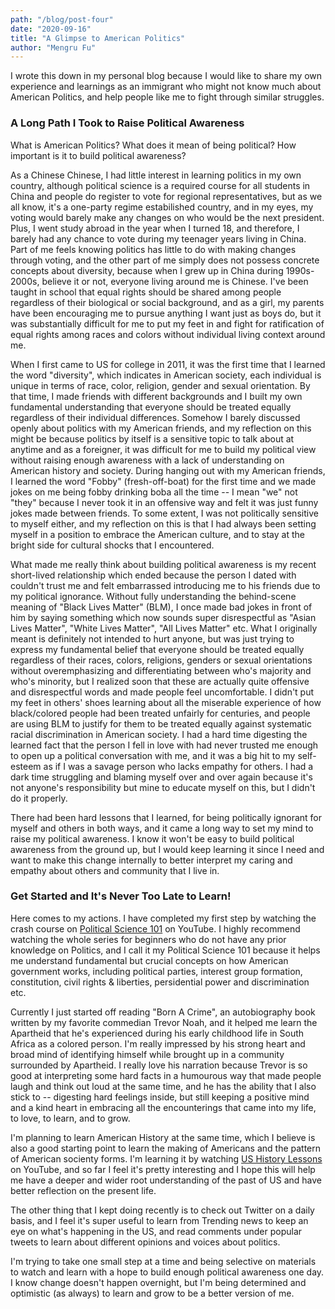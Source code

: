 ```yaml
---
path: "/blog/post-four"
date: "2020-09-16"
title: "A Glimpse to American Politics" 
author: "Mengru Fu"
---
```


I wrote this down in my personal blog because I would like to share my own experience and learnings as an immigrant who might not know much about American Politics, and help people like me to fight through similar struggles.

### A Long Path I Took to Raise Political Awareness

What is American Politics? What does it mean of being political? How important is it to build political awareness? 

As a Chinese Chinese, I had little interest in learning politics in my own country, although political science is a required course for all students in China and people do register to vote for regional representatives, but as we all know, it's a one-party regime estabilished country, and in my eyes, my voting would barely make any changes on who would be the next president. Plus, I went study abroad in the year when I turned 18, and therefore, I barely had any chance to vote during my teenager years living in China. Part of me feels knowing politics has little to do with making changes through voting, and the other part of me simply does not possess concrete concepts about diversity, because when I grew up in China during 1990s-2000s, believe it or not, everyone living around me is Chinese. I've been taught in school that equal rights should be shared among people regardless of their biological or social background, and as a girl, my parents have been encouraging me to pursue anything I want just as boys do, but it was substantially difficult for me to put my feet in and fight for ratification of equal rights among races and colors without individual living context around me.   

When I first came to US for college in 2011, it was the first time that I learned the word "diversity", which indicates in American society, each individual is unique in terms of race, color, religion, gender and sexual orientation. By that time, I made friends with different backgrounds and I built my own fundamental understanding that everyone should be treated equally regardless of their individual differences. Somehow I barely discussed openly about politics with my American friends, and my reflection on this might be because politics by itself is a sensitive topic to talk about at anytime and as a foreigner, it was difficult for me to build my political view without raising enough awareness with a lack of understanding on American history and society. During hanging out with my American friends, I learned the word "Fobby" (fresh-off-boat) for the first time and we made jokes on me being fobby drinking boba all the time -- I mean "we" not "they" because I never took it in an offensive way and felt it was just funny jokes made between friends.  To some extent, I was not politically sensitive to myself either, and my reflection on this is that I had always been setting myself in a position to embrace the American culture, and to stay at the bright side for cultural shocks that I encountered.   

What made me really think about building political awareness is my recent short-lived relationship which ended because the person I dated with couldn't trust me and felt embarrassed introducing me to his friends due to my political ignorance. Without fully understanding the behind-scene meaning of "Black Lives Matter" (BLM), I once made bad jokes in front of him by saying something which now sounds super disrespectful as "Asian Lives Matter", "White Lives Matter", "All Lives Matter" etc. What I originally meant is definitely not intended to hurt anyone, but was just trying to express my fundamental belief that everyone should be treated equally regardless of their races, colors, religions, genders or sexual orientations without overemphasizing and differentiating between who's majority and who's minority, but I realized soon that these are actually quite offensive and disrespectful words and made people feel uncomfortable. I didn't put my feet in others' shoes learning about all the miserable experience of how black/colored people had been treated unfairly for centuries, and people are using BLM to justify for them to be treated equally against systematic racial discrimination in American society. I had a hard time digesting the learned fact that the person I fell in love with had never trusted me enough to open up a political conversation with me, and it was a big hit to my self-esteem as if I was a savage person who lacks empathy for others. I had a dark time struggling and blaming myself over and over again because it's not anyone's responsibility but mine to educate myself on this, but I didn't do it properly. 

There had been hard lessons that I learned, for being politically ignorant for myself and others in both ways, and it came a long way to set my mind to raise my political awareness. I know it won't be easy to build political awareness from the ground up, but I would keep learning it since I need and want to make this change internally to better interpret my caring and empathy about others and community that I live in. 


### Get Started and It's Never Too Late to Learn!
Here comes to my actions. I have completed my first step by watching the crash course on [Political Science 101](https://www.youtube.com/playlist?list=PL4sGpBHlQIiuf7FXUuANaRFbhEjpExywP) on YouTube. I highly recommend watching the whole series for beginners who do not have any prior knowledge on Politics, and I call it my Political Science 101 because it helps me understand fundamental but crucial concepts on how American government works, including political parties, interest group formation, constitution, civil rights & liberties, persidential power and discrimination etc.

Currently I just started off reading "Born A Crime", an autobiography book written by my favorite commedian Trevor Noah, and it helped me learn the Apartheid that he's experienced during his early childhood life in South Africa as a colored person. I'm really impressed by his strong heart and broad mind of identifying himself while brought up in a community surrounded by Apartheid. I really love his narration because Trevor is so good at interpreting some hard facts in a humourous way that made people laugh and think out loud at the same time, and he has the ability that I also stick to -- digesting hard feelings inside, but still keeping a positive mind and a kind heart in embracing all the encounterings that came into my life, to love, to learn, and to grow.   

I'm planning to learn American History at the same time, which I believe is also a good starting point to learn the making of Americans and the pattern of American socienty forms. I'm learning it by watching [US History Lessons](https://www.youtube.com/playlist?list=PLbl_9QJosR54t0XZSXQIYzmuRQ2r0xc4T) on YouTube, and so far I feel it's pretty interesting and I hope this will help me have a deeper and wider root understanding of the past of US and have better reflection on the present life. 

The other thing that I kept doing recently is to check out Twitter on a daily basis, and I feel it's super useful to learn from Trending news to keep an eye on what's happening in the US, and read comments under popular tweets to learn about different opinions and voices about politics. 

I'm trying to take one small step at a time and being selective on materials to watch and learn with a hope to build enough political awareness one day. I know change doesn't happen overnight, but I'm being determined and optimistic (as always) to learn and grow to be a better version of me. 